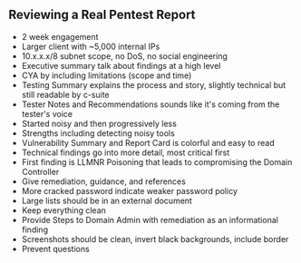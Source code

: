 ## Reviewing a Real Pentest Report
- 2 week engagement
- Larger client with ~5,000 internal IPs
- 10.x.x.x/8 subnet scope, no DoS, no social engineering
- Executive summary talk about findings at a high level
- CYA by including limitations (scope and time)
- Testing Summary explains the process and story, slightly technical but still readable by c-suite
- Tester Notes and Recommendations sounds like it's coming from the tester's voice
- Started noisy and then progressively less
- Strengths including detecting noisy tools
- Vulnerability Summary and Report Card is colorful and easy to read
- Technical findings go into more detail, most critical first
- First finding is LLMNR Poisoning that leads to compromising the Domain Controller
- Give remediation, guidance, and references
- More cracked password indicate weaker password policy
- Large lists should be in an external document
- Keep everything clean
- Provide Steps to Domain Admin with remediation as an informational finding
- Screenshots should be clean, invert black backgrounds, include border
- Prevent questions
